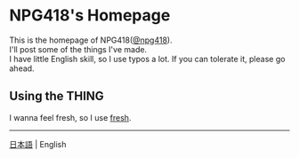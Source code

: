 # NPG418's Homepage

This is the homepage of NPG418([@npg418](https://github.com/npg418)).\
I'll post some of the things I've made.\
I have little English skill, so I use typos a lot. If you can tolerate it,
please go ahead.

## Using the THING

I wanna feel fresh, so I use [fresh](https://fresh.deno.dev/).

---

[日本語](./README.md) | English
